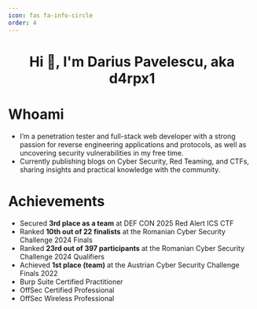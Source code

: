 ```yaml
---
icon: fas fa-info-circle
order: 4
---
```


<h1 align="center">Hi 👋, I'm Darius Pavelescu, aka d4rpx1</h1>


# Whoami
- I’m a penetration tester and full-stack web developer with a strong passion for reverse engineering applications and protocols, as well as uncovering security vulnerabilities in my free time.
- Currently publishing blogs on Cyber Security, Red Teaming, and CTFs, sharing insights and practical knowledge with the community.

# Achievements
- Secured **3rd place as a team** at DEF CON 2025 Red Alert ICS CTF
- Ranked **10th out of 22 finalists** at the Romanian Cyber Security Challenge 2024 Finals
- Ranked **23rd out of 397 participants** at the Romanian Cyber Security Challenge 2024 Qualifiers
- Achieved **1st place (team)** at the Austrian Cyber Security Challenge Finals 2022
- Burp Suite Certified Practitioner
- OffSec Certified Professional
- OffSec Wireless Professional